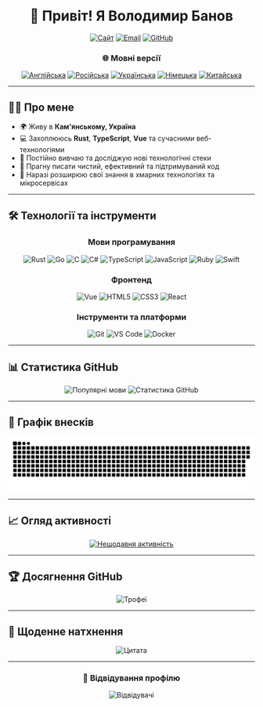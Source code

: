 <div align="center">

# 👋 Привіт! Я Володимир Банов

[![Сайт](https://img.shields.io/badge/Сайт-https://baneronetwo.vercel.app/-blue?style=for-the-badge&logo=vercel)](https://baneronetwo.vercel.app/)
[![Email](https://img.shields.io/badge/Email-baneronetwo@memeware.net-red?style=for-the-badge&logo=gmail)](mailto:baneronetwo@memeware.net)
[![GitHub](https://img.shields.io/badge/GitHub-BANSAFAn-181717?style=for-the-badge&logo=github)](https://github.com/BANSAFAn)

### 🌐 Мовні версії
[![Англійська](https://img.shields.io/badge/English-English-blue?style=flat-square)](README.md)
[![Російська](https://img.shields.io/badge/Русский-Русский-success?style=flat-square)](README.ru.md)
[![Українська](https://img.shields.io/badge/Українська-Поточна-yellow?style=flat-square)](README.uk.md)
[![Німецька](https://img.shields.io/badge/Deutsch-Deutsch-orange?style=flat-square)](README.de.md)
[![Китайська](https://img.shields.io/badge/简体中文-简体中文-red?style=flat-square)](README.zh-CN.md)

</div>

---

## 👨‍💻 Про мене

- 🌍 Живу в **Кам'янському, Україна**
- 💻 Захоплююсь **Rust**, **TypeScript**, **Vue** та сучасними веб-технологіями
- 🚀 Постійно вивчаю та досліджую нові технологічні стеки
- 🎯 Прагну писати чистий, ефективний та підтримуваний код
- 🌱 Наразі розширюю свої знання в хмарних технологіях та мікросервісах

---

## 🛠️ Технології та інструменти

<div align="center">

### Мови програмування
![Rust](https://img.shields.io/badge/Rust-000000?style=for-the-badge&logo=rust&logoColor=white)
![Go](https://img.shields.io/badge/Go-00ADD8?style=for-the-badge&logo=go&logoColor=white)
![C](https://img.shields.io/badge/C-A8B9CC?style=for-the-badge&logo=c&logoColor=white)
![C#](https://img.shields.io/badge/C%23-239120?style=for-the-badge&logo=c-sharp&logoColor=white)
![TypeScript](https://img.shields.io/badge/TypeScript-3178C6?style=for-the-badge&logo=typescript&logoColor=white)
![JavaScript](https://img.shields.io/badge/JavaScript-F7DF1E?style=for-the-badge&logo=javascript&logoColor=black)
![Ruby](https://img.shields.io/badge/Ruby-CC342D?style=for-the-badge&logo=ruby&logoColor=white)
![Swift](https://img.shields.io/badge/Swift-FA7343?style=for-the-badge&logo=swift&logoColor=white)

### Фронтенд
![Vue](https://img.shields.io/badge/Vue.js-4FC08D?style=for-the-badge&logo=vue.js&logoColor=white)
![HTML5](https://img.shields.io/badge/HTML5-E34F26?style=for-the-badge&logo=html5&logoColor=white)
![CSS3](https://img.shields.io/badge/CSS3-1572B6?style=for-the-badge&logo=css3&logoColor=white)
![React](https://img.shields.io/badge/React-61DAFB?style=for-the-badge&logo=react&logoColor=black)

### Інструменти та платформи
![Git](https://img.shields.io/badge/Git-F05032?style=for-the-badge&logo=git&logoColor=white)
![VS Code](https://img.shields.io/badge/VS_Code-007ACC?style=for-the-badge&logo=visual-studio-code&logoColor=white)
![Docker](https://img.shields.io/badge/Docker-2496ED?style=for-the-badge&logo=docker&logoColor=white)

</div>

---

## 📊 Статистика GitHub

<div align="center">

<img src="https://github-readme-stats.vercel.app/api/top-langs/?username=BANSAFAn&layout=compact&theme=radical&hide_border=true" alt="Популярні мови" />
<img src="https://github-readme-stats.vercel.app/api?username=BANSAFAn&show_icons=true&theme=radical&hide_border=true" alt="Статистика GitHub" />

</div>

---

## 🐍 Графік внесків

<div align="center">

![Анімація змійки](https://github.com/BANSAFAn/BANSAFAn/blob/output/github-snake-dark.svg)

</div>

---

## 📈 Огляд активності

<div align="center">

[![Нещодавня активність](https://github-readme-activity-graph.vercel.app/graph?username=BANSAFAn&theme=tokyo-night&hide_border=true&area=true)](https://github.com/BANSAFAn)

</div>

---

## 🏆 Досягнення GitHub

<div align="center">

![Трофеї](https://github-profile-trophy.vercel.app/?username=BANSAFAn&theme=nord&no-frame=true&column=7&margin-w=15)

</div>

---

## 💭 Щоденне натхнення

<div align="center">

![Цитата](https://quotes-github-readme.vercel.app/api?type=horizontal&theme=tokyonight)

</div>

---



<div align="center">

### 👀 Відвідування профілю

![Відвідувачі](https://visitor-badge.laobi.icu/badge?page_id=BANSAFAn.BANSAFAn)

</div>